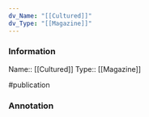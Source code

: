 ```yaml
---
dv_Name: "[[Cultured]]"
dv_Type: "[[Magazine]]"
---
```

### Information

Name:: [[Cultured]]
Type:: [[Magazine]]

#publication


### Annotation

